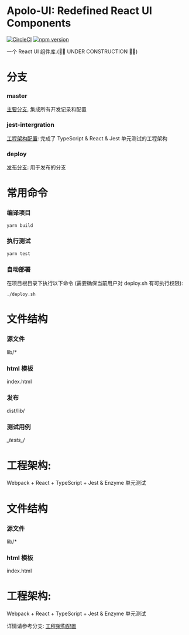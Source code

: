 # Apolo-UI: Redefined React UI Components 
[![CircleCI](https://circleci.com/gh/dudueasy/Apolo-UI/tree/master.svg?style=svg)](https://circleci.com/gh/dudueasy/Apolo-UI/tree/master)
[![npm version](https://badge.fury.io/js/apolo-ui-test.svg)](https://badge.fury.io/js/apolo-ui-test)
 
 一个 React UI 组件库.(🔨🔨 UNDER CONSTRUCTION 🔨🔨)
 
# 分支 
### master
[主要分支](https://github.com/dudueasy/Apolo-UI ), 集成所有开发记录和配置

### jest-intergration
[工程架构配置](https://github.com/dudueasy/Apolo-UI/tree/jest-intergration): 完成了 TypeScript & React & Jest 单元测试的工程架构

### deploy
[发布分支](https://github.com/dudueasy/Apolo-UI/tree/deploy): 用于发布的分支

# 常用命令
### 编译项目
~~~
yarn build
~~~

### 执行测试
~~~
yarn test
~~~

### 自动部署
在项目根目录下执行以下命令 (需要确保当前用户对 deploy.sh 有可执行权限): 
~~~
./deploy.sh
~~~

# 文件结构
### 源文件
lib/*

### html 模板
index.html

### 发布
dist/lib/

### 测试用例
\__tests\__/


# 工程架构:
Webpack + React + TypeScript + Jest & Enzyme 单元测试

# 文件结构
### 源文件
lib/*

### html 模板
index.html




# 工程架构:
Webpack + React + TypeScript + Jest & Enzyme 单元测试

详情请参考分支: [工程架构配置](https://github.com/dudueasy/Apolo-UI/tree/jest-intergration)
